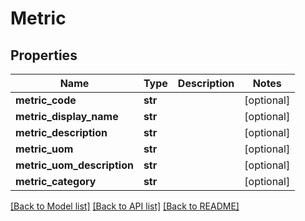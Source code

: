# Metric

## Properties
Name | Type | Description | Notes
------------ | ------------- | ------------- | -------------
**metric_code** | **str** |  | [optional] 
**metric_display_name** | **str** |  | [optional] 
**metric_description** | **str** |  | [optional] 
**metric_uom** | **str** |  | [optional] 
**metric_uom_description** | **str** |  | [optional] 
**metric_category** | **str** |  | [optional] 

[[Back to Model list]](../README.md#documentation-for-models) [[Back to API list]](../README.md#documentation-for-api-endpoints) [[Back to README]](../README.md)



